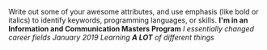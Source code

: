 Write out some of your awesome attributes, and use emphasis (like bold or italics) to identify keywords, programming languages, or skills. 
**I'm in an Information and Communication Masters Program**
*I essentially changed career fields January 2019*
*Learning **A LOT** of different things*
